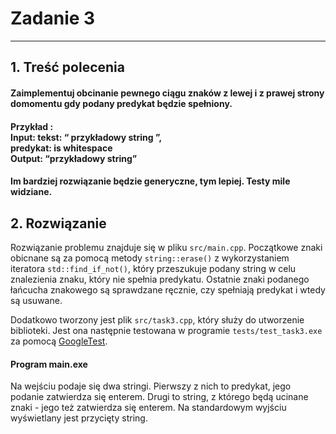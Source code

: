 # Zadanie 3

---

## 1. Treść polecenia
#### Zaimplementuj obcinanie pewnego ciągu znaków z lewej i z prawej strony domomentu gdy podany predykat będzie spełniony.

#### Przykład : <br> Input: tekst: “ przykładowy string ”, <br> predykat: is whitespace <br> Output: “przykładowy string”
#### Im bardziej rozwiązanie będzie generyczne, tym lepiej. Testy mile widziane.

## 2. Rozwiązanie
Rozwiązanie problemu znajduje się w pliku `src/main.cpp`. Początkowe znaki obicnane są za pomocą metody `string::erase()` z wykorzystaniem iteratora `std::find_if_not()`, który przeszukuje podany string w celu znalezienia znaku, który nie spełnia predykatu. Ostatnie znaki podanego łańcucha znakowego są sprawdzane ręcznie, czy spełniają predykat i wtedy są usuwane.

Dodatkowo tworzony jest plik `src/task3.cpp`, który służy do utworzenie biblioteki. Jest ona następnie testowana w programie `tests/test_task3.exe` za pomocą [GoogleTest](https://github.com/google/googletest).

#### Program main.exe
Na wejściu podaje się dwa stringi. Pierwszy z nich to predykat, jego podanie zatwierdza się enterem. Drugi to string, z którego będą ucinane znaki - jego też zatwierdza się enterem. Na standardowym wyjściu wyświetlany jest przycięty string.
